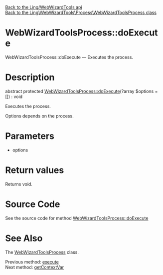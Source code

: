 [Back to the Ling/WebWizardTools api](https://github.com/lingtalfi/WebWizardTools/blob/master/doc/api/Ling/WebWizardTools.md)<br>
[Back to the Ling\WebWizardTools\Process\WebWizardToolsProcess class](https://github.com/lingtalfi/WebWizardTools/blob/master/doc/api/Ling/WebWizardTools/Process/WebWizardToolsProcess.md)


WebWizardToolsProcess::doExecute
================



WebWizardToolsProcess::doExecute — Executes the process.




Description
================


abstract protected [WebWizardToolsProcess::doExecute](https://github.com/lingtalfi/WebWizardTools/blob/master/doc/api/Ling/WebWizardTools/Process/WebWizardToolsProcess/doExecute.md)(?array $options = []) : void




Executes the process.

Options depends on the process.




Parameters
================


- options

    


Return values
================

Returns void.








Source Code
===========
See the source code for method [WebWizardToolsProcess::doExecute](https://github.com/lingtalfi/WebWizardTools/blob/master/Process/WebWizardToolsProcess.php#L347-L347)


See Also
================

The [WebWizardToolsProcess](https://github.com/lingtalfi/WebWizardTools/blob/master/doc/api/Ling/WebWizardTools/Process/WebWizardToolsProcess.md) class.

Previous method: [execute](https://github.com/lingtalfi/WebWizardTools/blob/master/doc/api/Ling/WebWizardTools/Process/WebWizardToolsProcess/execute.md)<br>Next method: [getContextVar](https://github.com/lingtalfi/WebWizardTools/blob/master/doc/api/Ling/WebWizardTools/Process/WebWizardToolsProcess/getContextVar.md)<br>

